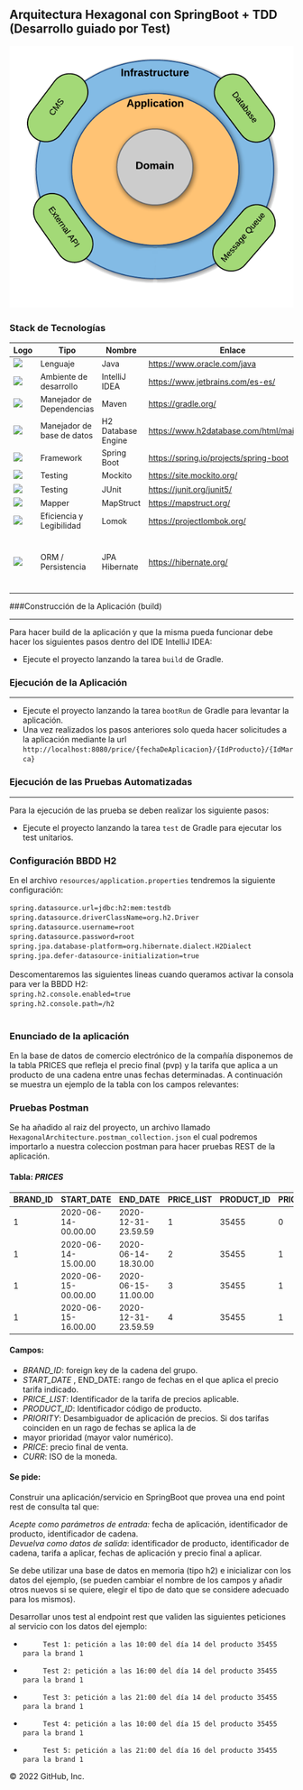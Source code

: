 ## Arquitectura Hexagonal con SpringBoot + TDD (Desarrollo guiado por Test)

![img.png](HexagonalArchitecture.png)

### Stack de Tecnologías

| Logo                                                                                                                                                                                                                                                                                                | Tipo                       | Nombre             | Enlace                      | Versión                                                                  |
| --------------------------------------------------------------------------------------------------------------------------------------------------------------------------------------------------------------------------------------------------------------------------------------------------- |----------------------------|--------------------| ----------------------------------- |--------------------------------------------------------------------------|
| <img src="https://seeklogo.com/images/J/java-logo-7F8B35BAB3-seeklogo.com.png" width="24">                                                                                                                                                                                                 | Lenguaje                   | Java               | https://www.oracle.com/java | 11                                                                       |
| <img src="https://upload.wikimedia.org/wikipedia/commons/thumb/9/9c/IntelliJ_IDEA_Icon.svg/1024px-IntelliJ_IDEA_Icon.svg.png" width="24">                                                                                                                                                                                                                                    | Ambiente de desarrollo     | IntelliJ IDEA      | https://www.jetbrains.com/es-es/ | 2021.1.3                                                                 |
| <img src="https://e7.pngegg.com/pngimages/508/156/png-clipart-gradle-computer-icons-transparency-logo-scalable-graphics-share-to-mammal-text.png" width="24">                                                                                                                                                                               | Manejador de Dependencias  | Maven              | https://gradle.org/        | 3.8.1                                                                    |
| <img src="https://pbs.twimg.com/profile_images/643857725/h2-logo_square_400x400.png" width="24">                                                                                                                                                         | Manejador de base de datos | H2 Database Engine | https://www.h2database.com/html/main.html | 2.1.210                                                                  |
| <img src="https://spring.io/images/spring-logo-9146a4d3298760c2e7e49595184e1975.svg" width="24">                                                                                                                                                                 | Framework                  | Spring Boot        | https://spring.io/projects/spring-boot | 2.6.4                                                                    |
| <img src="https://upload.wikimedia.org/wikipedia/commons/2/2c/Mockito_Logo.png" width="24">                                                                                                                                                                                                                   | Testing                    | Mockito            | https://site.mockito.org/  | 4.0                                                                      |
| <img src="https://junit.org/junit5/assets/img/junit5-logo.png" width="24">                                                                                                                                                                                                                                                 | Testing                    | JUnit              | https://junit.org/junit5/ | 5.8.2                                                                    |
| <img src="https://mapstruct.org/images/mapstruct.png" width="24">                                                                                                                                                                                                                                                 | Mapper                     | MapStruct          | https://mapstruct.org/ | 1.4.2.Final                                                              |
| <img src="https://miro.medium.com/max/538/1*PSmlTRCSmWVXuuNOWtx9DQ.png" width="24">                                                                                                                                                                                                                                                 | Eficiencia y Legibilidad   | Lomok              | https://projectlombok.org/ | 1.18.20                                                                  |
| <img src="https://www.adictosaltrabajo.com/wp-content/uploads/2020/03/hibernate.jpg" width="24">                                                                                                                                                                                                                                                 | ORM / Persistencia         | JPA Hibernate      | https://hibernate.org/ | _HIBERNATE_ 5.1.2.Final (Annotations) - 5.6.5.Final (Core) <br/> _JPA_ 2.6.2 |


###Construcción de la Aplicación (build)

---

Para hacer build de la aplicación y que la misma pueda funcionar debe hacer los siguientes pasos dentro del IDE 
IntelliJ IDEA:

- Ejecute el proyecto lanzando la tarea `build` de Gradle.

### Ejecución de la Aplicación

---
- Ejecute el proyecto lanzando la tarea `bootRun` de Gradle para levantar la aplicación.
- Una vez realizados los pasos anteriores solo queda hacer solicitudes a la aplicación mediante la url 
`http://localhost:8080/price/{fechaDeAplicacion}/{IdProducto}/{IdMarca}`

### Ejecución de las Pruebas Automatizadas

---

Para la ejecución de las prueba se deben realizar los siguiente pasos:

- Ejecute el proyecto lanzando la tarea `test` de Gradle para ejecutar los test unitarios.

### Configuración BBDD H2
En el archivo `resources/application.properties` tendremos la siguiente configuración:<br/>

`spring.datasource.url=jdbc:h2:mem:testdb`<br/>
`spring.datasource.driverClassName=org.h2.Driver`<br/>
`spring.datasource.username=root`<br/>
`spring.datasource.password=root`<br/>
`spring.jpa.database-platform=org.hibernate.dialect.H2Dialect`<br/>
`spring.jpa.defer-datasource-initialization=true`<br/><br/>
Descomentaremos las siguientes lineas cuando queramos activar la consola para ver la BBDD H2:<br/>
`spring.h2.console.enabled=true`<br/>
`spring.h2.console.path=/h2`<br/>
<br/>

### Enunciado de la aplicación

En la base de datos de comercio electrónico de la compañía disponemos de la tabla PRICES que refleja el precio final 
(pvp) y la tarifa que aplica a un producto de una cadena entre unas fechas determinadas. A continuación se muestra un 
ejemplo de la tabla con los campos relevantes:

### Pruebas Postman

Se ha añadido al raiz del proyecto, un archivo llamado `HexagonalArchitecture.postman_collection.json` el cual podremos 
importarlo a nuestra coleccion postman para hacer pruebas REST de la aplicación.
#### Tabla: _PRICES_
| BRAND_ID | START_DATE | END_DATE | PRICE_LIST | PRODUCT_ID |PRIORITY| PRICE  | CURR   |
|------|------|----------|------|------|------|--------|--------|
|1|2020-06-14-00.00.00|2020-12-31-23.59.59|1|35455|0| 35.50  |EUR|
|1|2020-06-14-15.00.00|2020-06-14-18.30.00|2|35455|1| 25.45  |EUR|
|1|2020-06-15-00.00.00|2020-06-15-11.00.00|3|35455|1| 30.50  |EUR|
|1|2020-06-15-16.00.00|2020-12-31-23.59.59|4|35455|1| 38.95  |EUR|

#### Campos:

- _BRAND_ID_: foreign key de la cadena del grupo.
- _START_DATE_ , END_DATE: rango de fechas en el que aplica el precio tarifa indicado.
- _PRICE_LIST_: Identificador de la tarifa de precios aplicable.
- _PRODUCT_ID_: Identificador código de producto.
- _PRIORITY_: Desambiguador de aplicación de precios. Si dos tarifas coinciden en un rago de fechas se aplica la de 
- mayor prioridad (mayor valor numérico).
- _PRICE_: precio final de venta.
- _CURR_: ISO de la moneda.

#### Se pide:

Construir una aplicación/servicio en SpringBoot que provea una end point rest de consulta  tal que:

_Acepte como parámetros de entrada:_ fecha de aplicación, identificador de producto, identificador de cadena.</br>
_Devuelva como datos de salida_: identificador de producto, identificador de cadena, tarifa a aplicar, fechas de 
aplicación y precio final a aplicar.

Se debe utilizar una base de datos en memoria (tipo h2) e inicializar con los datos del ejemplo, (se pueden cambiar el 
nombre de los campos y añadir otros nuevos si se quiere, elegir el tipo de dato que se considere adecuado para los 
mismos).

Desarrollar unos test al endpoint rest que  validen las siguientes peticiones al servicio con los datos del ejemplo:

-          Test 1: petición a las 10:00 del día 14 del producto 35455   para la brand 1 
-          Test 2: petición a las 16:00 del día 14 del producto 35455   para la brand 1 
-          Test 3: petición a las 21:00 del día 14 del producto 35455   para la brand 1 
-          Test 4: petición a las 10:00 del día 15 del producto 35455   para la brand 1 
-          Test 5: petición a las 21:00 del día 16 del producto 35455   para la brand 1 


 © 2022 GitHub, Inc.
